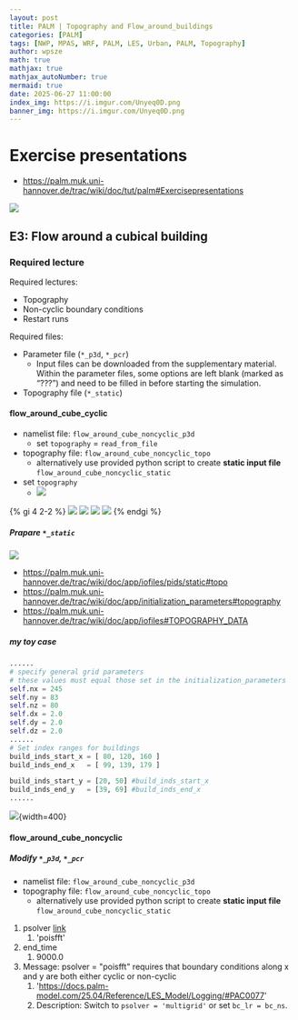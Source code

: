 ```yaml
---
layout: post
title: PALM | Topography and Flow_around_buildings
categories: [PALM]
tags: [NWP, MPAS, WRF, PALM, LES, Urban, PALM, Topography]
author: wpsze
math: true
mathjax: true
mathjax_autoNumber: true
mermaid: true
date: 2025-06-27 11:00:00
index_img: https://i.imgur.com/Unyeq0D.png
banner_img: https://i.imgur.com/Unyeq0D.png
---
```


# Exercise presentations

- <https://palm.muk.uni-hannover.de/trac/wiki/doc/tut/palm#Exercisepresentations>

![](https://i.imgur.com/vli06Jo.png)

## E3: Flow around a cubical building

### Required lecture

Required lectures:

- Topography
- Non-cyclic boundary conditions
- Restart runs

Required files:

- Parameter file (`*_p3d`, `*_pcr`)
  - Input files can be downloaded from the supplementary material. Within the parameter files, some options are left blank (marked as “???”) and need to be filled in before starting the simulation.
- Topography file (`*_static`)

#### flow_around_cube_cyclic

- namelist file: `flow_around_cube_noncyclic_p3d`
  - set `topography` = `read_from_file`
- topography file: `flow_around_cube_noncyclic_topo`
  - alternatively use provided python script to create **static input file** `flow_around_cube_noncyclic_static`
- set `topography`
  - ![](https://i.imgur.com/ZgeuKkS.png)

{% gi 4 2-2 %}
![](https://i.imgur.com/cVrBqQ5.png)
![](https://i.imgur.com/71HGboz.png)
![](https://i.imgur.com/sEDjfww.png)
![](https://i.imgur.com/yCikg50.png)
{% endgi %}

##### Prapare `*_static`

![](https://i.imgur.com/JFTbGlz.png)

- <https://palm.muk.uni-hannover.de/trac/wiki/doc/app/iofiles/pids/static#topo>
- <https://palm.muk.uni-hannover.de/trac/wiki/doc/app/initialization_parameters#topography>
- <https://palm.muk.uni-hannover.de/trac/wiki/doc/app/iofiles#TOPOGRAPHY_DATA>

##### my toy case

```python
......
# specify general grid parameters
# these values must equal those set in the initialization_parameters
self.nx = 245
self.ny = 83
self.nz = 80
self.dx = 2.0
self.dy = 2.0
self.dz = 2.0
......
# Set index ranges for buildings
build_inds_start_x = [ 80, 120, 160 ]
build_inds_end_x   = [ 99, 139, 179 ]

build_inds_start_y = [20, 50] #build_inds_start_x
build_inds_end_y   = [39, 69] #build_inds_end_x
......
```

![](https://i.imgur.com/HJTScbq.png){width=400}

#### flow_around_cube_noncyclic

##### Modify `*_p3d`, `*_pcr`

- namelist file: `flow_around_cube_noncyclic_p3d`
- topography file: `flow_around_cube_noncyclic_topo`
  - alternatively use provided python script to create **static input file** `flow_around_cube_noncyclic_static`

1. psolver [link](https://palm.muk.uni-hannover.de/trac/wiki/doc/app/initialization_parameters#psolver)
   1. 'poisfft'
2. end_time
   1. 9000.0
3. Message: psolver = "poisfft" requires that boundary conditions along x and y are both either cyclic or non-cyclic
   1. 'https://docs.palm-model.com/25.04/Reference/LES_Model/Logging/#PAC0077'
   2. Description: Switch to `psolver = 'multigrid'` or set `bc_lr = bc_ns`.
